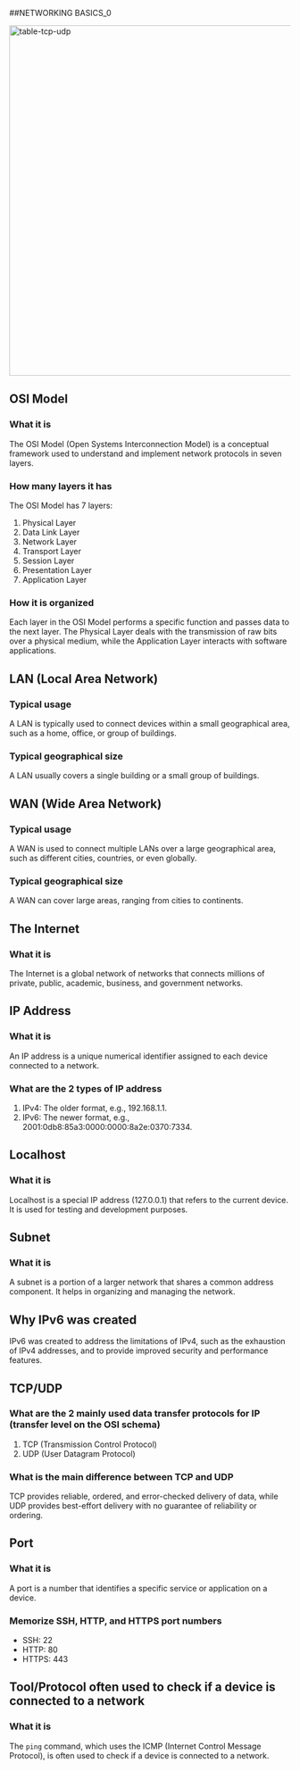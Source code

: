 ##NETWORKING BASICS_0

<img width="628" alt="table-tcp-udp" src="https://github.com/user-attachments/assets/6d03159a-bff0-4d3c-96df-0ce6c59de4f7">


## OSI Model

### What it is
The OSI Model (Open Systems Interconnection Model) is a conceptual framework used to understand and implement network protocols in seven layers.

### How many layers it has
The OSI Model has 7 layers:
1. Physical Layer
2. Data Link Layer
3. Network Layer
4. Transport Layer
5. Session Layer
6. Presentation Layer
7. Application Layer

### How it is organized
Each layer in the OSI Model performs a specific function and passes data to the next layer. The Physical Layer deals with the transmission of raw bits over a physical medium, while the Application Layer interacts with software applications.

## LAN (Local Area Network)

### Typical usage
A LAN is typically used to connect devices within a small geographical area, such as a home, office, or group of buildings.

### Typical geographical size
A LAN usually covers a single building or a small group of buildings.

## WAN (Wide Area Network)

### Typical usage
A WAN is used to connect multiple LANs over a large geographical area, such as different cities, countries, or even globally.

### Typical geographical size
A WAN can cover large areas, ranging from cities to continents.

## The Internet

### What it is
The Internet is a global network of networks that connects millions of private, public, academic, business, and government networks.

## IP Address

### What it is
An IP address is a unique numerical identifier assigned to each device connected to a network.

### What are the 2 types of IP address
1. IPv4: The older format, e.g., 192.168.1.1.
2. IPv6: The newer format, e.g., 2001:0db8:85a3:0000:0000:8a2e:0370:7334.

## Localhost

### What it is
Localhost is a special IP address (127.0.0.1) that refers to the current device. It is used for testing and development purposes.

## Subnet

### What it is
A subnet is a portion of a larger network that shares a common address component. It helps in organizing and managing the network.

## Why IPv6 was created
IPv6 was created to address the limitations of IPv4, such as the exhaustion of IPv4 addresses, and to provide improved security and performance features.

## TCP/UDP

### What are the 2 mainly used data transfer protocols for IP (transfer level on the OSI schema)
1. TCP (Transmission Control Protocol)
2. UDP (User Datagram Protocol)

### What is the main difference between TCP and UDP
TCP provides reliable, ordered, and error-checked delivery of data, while UDP provides best-effort delivery with no guarantee of reliability or ordering.

## Port

### What it is
A port is a number that identifies a specific service or application on a device.

### Memorize SSH, HTTP, and HTTPS port numbers
- SSH: 22
- HTTP: 80
- HTTPS: 443

## Tool/Protocol often used to check if a device is connected to a network

### What it is
The `ping` command, which uses the ICMP (Internet Control Message Protocol), is often used to check if a device is connected to a network.

